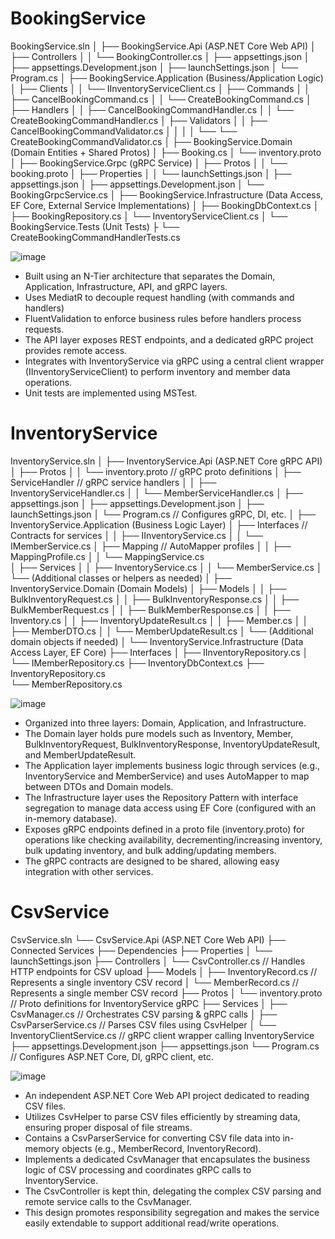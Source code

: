 # BookingService

BookingService.sln
│
├── BookingService.Api                  (ASP.NET Core Web API)
│   ├── Controllers
│   │   └── BookingController.cs
│   ├── appsettings.json
│   ├── appsettings.Development.json
│   ├── launchSettings.json
│   └── Program.cs
│
├── BookingService.Application          (Business/Application Logic)
│   ├── Clients
│   │   └── IInventoryServiceClient.cs
│   ├── Commands
│   │   ├── CancelBookingCommand.cs
│   │   └── CreateBookingCommand.cs
│   ├── Handlers
│   │   ├── CancelBookingCommandHandler.cs
│   │   └── CreateBookingCommandHandler.cs
│   ├── Validators
│   │   ├── CancelBookingCommandValidator.cs
│   │   │ 
│   └── └── CreateBookingCommandValidator.cs
│
├── BookingService.Domain               (Domain Entities +  Shared Protos)
│   ├── Booking.cs
│   └── inventory.proto                 
│
├── BookingService.Grpc                 (gRPC Service)
│   ├── Protos
│   │   └── booking.proto
│   ├── Properties
│   │   └── launchSettings.json
│   ├── appsettings.json
│   ├── appsettings.Development.json
│   └── BookingGrpcService.cs
│
├── BookingService.Infrastructure       (Data Access, EF Core, External Service Implementations)
│   ├── BookingDbContext.cs
│   ├── BookingRepository.cs
│   └── InventoryServiceClient.cs
│
└── BookingService.Tests                (Unit Tests)
    ├
    └── CreateBookingCommandHandlerTests.cs
    
   ![image](https://github.com/user-attachments/assets/2f578d4e-4544-4927-9cde-45cc29805137)
 
- Built using an N-Tier architecture that separates the Domain, Application, Infrastructure, API, and gRPC layers.
- Uses MediatR to decouple request handling (with commands and handlers)
-  FluentValidation to enforce business rules before handlers process requests.
- The API layer exposes REST endpoints, and a dedicated gRPC project provides remote access.
- Integrates with InventoryService via gRPC using a central client wrapper (IInventoryServiceClient) to perform inventory and member data operations.
- Unit tests are implemented using MSTest.

# InventoryService

InventoryService.sln
│
├── InventoryService.Api                   (ASP.NET Core gRPC API)
│   ├── Protos
│   │   └── inventory.proto                // gRPC proto definitions
│   ├── ServiceHandler                     // gRPC service handlers
│   │   ├── InventoryServiceHandler.cs
│   │   └── MemberServiceHandler.cs
│   ├── appsettings.json
│   ├── appsettings.Development.json
│   ├── launchSettings.json
│   └── Program.cs                         // Configures gRPC, DI, etc.
│
├── InventoryService.Application           (Business Logic Layer)
│   ├── Interfaces                         // Contracts for services
│   │   ├── IInventoryService.cs
│   │   └── IMemberService.cs
│   ├── Mapping                            // AutoMapper profiles
│   │   ├── MappingProfile.cs
│   │   └── MappingService.cs             
│   ├── Services
│   │   ├── InventoryService.cs
│   │   └── MemberService.cs
│   └── (Additional classes or helpers as needed)
│
├── InventoryService.Domain                (Domain Models)
│   ├── Models
│   │   ├── BulkInventoryRequest.cs
│   │   ├── BulkInventoryResponse.cs
│   │   ├── BulkMemberRequest.cs
│   │   ├── BulkMemberResponse.cs
│   │   ├── Inventory.cs
│   │   ├── InventoryUpdateResult.cs
│   │   ├── Member.cs
│   │   ├── MemberDTO.cs
│   │   └── MemberUpdateResult.cs
│   └── (Additional domain objects if needed)
│
└── InventoryService.Infrastructure        (Data Access Layer, EF Core)
    ├── Interfaces
    │   ├── IInventoryRepository.cs
    │   └── IMemberRepository.cs
    ├── InventoryDbContext.cs
    ├── InventoryRepository.cs            
    └── MemberRepository.cs

    
![image](https://github.com/user-attachments/assets/06f93a0d-30f8-4492-8ea4-19427111bb35)

- Organized into three layers: Domain, Application, and Infrastructure.
- The Domain layer holds pure models such as Inventory, Member, BulkInventoryRequest, BulkInventoryResponse, InventoryUpdateResult, and MemberUpdateResult.
- The Application layer implements business logic through services (e.g., InventoryService and MemberService) and uses AutoMapper to map between DTOs and Domain models.
- The Infrastructure layer uses the Repository Pattern with interface segregation to manage data access using EF Core (configured with an in-memory database).
- Exposes gRPC endpoints defined in a proto file (inventory.proto) for operations like checking availability, decrementing/increasing inventory, bulk updating inventory, and bulk adding/updating members.
- The gRPC contracts are designed to be shared, allowing easy integration with other services.

# CsvService
CsvService.sln
└── CsvService.Api (ASP.NET Core Web API)
    ├── Connected Services
    ├── Dependencies
    ├── Properties
    │    └── launchSettings.json
    ├── Controllers
    │    └── CsvController.cs        // Handles HTTP endpoints for CSV upload
    ├── Models
    │    ├── InventoryRecord.cs      // Represents a single inventory CSV record
    │    └── MemberRecord.cs         // Represents a single member CSV record
    ├── Protos
    │    └── inventory.proto         // Proto definitions for InventoryService gRPC
    ├── Services
    │    ├── CsvManager.cs           // Orchestrates CSV parsing & gRPC calls
    │    ├── CsvParserService.cs     // Parses CSV files using CsvHelper
    │    └── InventoryClientService.cs // gRPC client wrapper calling InventoryService
    ├── appsettings.Development.json
    ├── appsettings.json
    └── Program.cs                   // Configures ASP.NET Core, DI, gRPC client, etc.
    
![image](https://github.com/user-attachments/assets/7671b9f1-c5a6-48bc-a1c1-fb9eb8ffa269)

- An independent ASP.NET Core Web API project dedicated to reading CSV files.
- Utilizes CsvHelper to parse CSV files efficiently by streaming data, ensuring proper disposal of file streams.
- Contains a CsvParserService for converting CSV file data into in-memory objects (e.g., MemberRecord, InventoryRecord).
- Implements a dedicated CsvManager that encapsulates the business logic of CSV processing and coordinates gRPC calls to InventoryService.
- The CsvController is kept thin, delegating the complex CSV parsing and remote service calls to the CsvManager.
- This design promotes responsibility segregation and makes the service easily extendable to support additional read/write operations.
